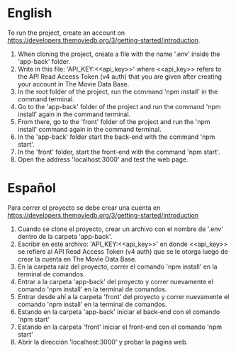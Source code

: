 # English

To run the project, create an account on https://developers.themoviedb.org/3/getting-started/introduction.

1. When cloning the project, create a file with the name '.env' inside the 'app-back' folder.
2. Write in this file: 'API_KEY:<<api_key>>' where <<api_key>> refers to the API Read Access Token (v4 auth) that you are given after creating your account in The Movie Data Base.
3. In the root folder of the project, run the command 'npm install' in the command terminal.
4. Go to the 'app-back' folder of the project and run the command 'npm install' again in the command terminal.
5. From there, go to the 'front' folder of the project and run the 'npm install' command again in the command terminal.
6. In the 'app-back' folder start the back-end with the command 'npm start'.
7. In the 'front' folder, start the front-end with the command 'npm start'.
8. Open the address 'localhost:3000' and test the web page.

# Español

Para correr el proyecto se debe crear una cuenta en https://developers.themoviedb.org/3/getting-started/introduction

1. Cuando se clone el proyecto, crear un archivo con el nombre de '.env' dentro de la carpeta 'app-back'.
2. Escribir en este archivo: 'API_KEY:<<api_key>>' en donde <<api_key>> se refiere al API Read Access Token (v4 auth) que se le otorga luego de crear la cuenta en The Movie Data Base.
3. En la carpeta raiz del proyecto, correr el comando 'npm install' en la terminal de comandos.
4. Entrar a la carpeta 'app-back' del proyecto y correr nuevamente el comando 'npm install' en la terminal de comandos.
5. Entrar desde ahí a la carpeta 'front' del proyecto y correr nuevamente el comando 'npm install' en la terminal de comandos.
6. Estando en la carpeta 'app-back' iniciar el back-end con el comando 'npm start'
7. Estando en la carpeta 'front' iniciar el front-end con el comando 'npm start'
8. Abrir la dirección 'localhost:3000' y probar la pagina web.
